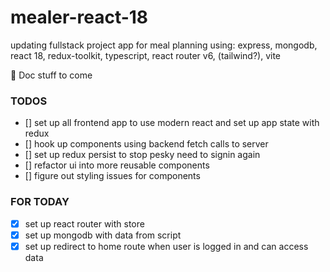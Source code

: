 # mealer-react-18
updating fullstack project app for meal planning using:
express, mongodb, react 18, redux-toolkit, typescript, react router v6, (tailwind?), vite

🦃 Doc stuff to come

<!-- TODOS -->
### TODOS
- [] set up all frontend app to use modern react and set up app state with redux
- [] hook up components using backend fetch calls to server
- [] set up redux persist to stop pesky need to signin again
- [] refactor ui into more reusable components
- [] figure out styling issues for components

<!-- FOR TODAY -->
### FOR TODAY
- [x] set up react router with store
- [x] set up mongodb with data from script
- [x] set up redirect to home route when user is logged in and can access data
